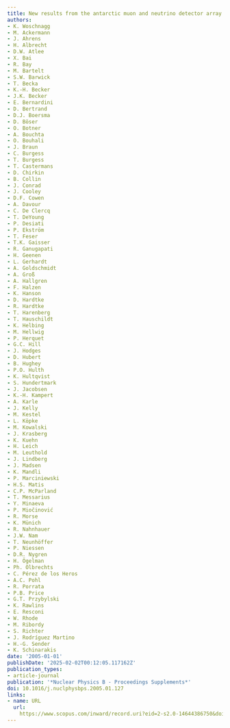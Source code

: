 ```yaml
---
title: New results from the antarctic muon and neutrino detector array
authors:
- K. Woschnagg
- M. Ackermann
- J. Ahrens
- H. Albrecht
- D.W. Atlee
- X. Bai
- R. Bay
- M. Bartelt
- S.W. Barwick
- T. Becka
- K.-H. Becker
- J.K. Becker
- E. Bernardini
- D. Bertrand
- D.J. Boersma
- D. Böser
- O. Botner
- A. Bouchta
- O. Bouhali
- J. Braun
- C. Burgess
- T. Burgess
- T. Castermans
- D. Chirkin
- B. Collin
- J. Conrad
- J. Cooley
- D.F. Cowen
- A. Davour
- C. De Clercq
- T. DeYoung
- P. Desiati
- P. Ekström
- T. Feser
- T.K. Gaisser
- R. Ganugapati
- H. Geenen
- L. Gerhardt
- A. Goldschmidt
- A. Groß
- A. Hallgren
- F. Halzen
- K. Hanson
- D. Hardtke
- R. Hardtke
- T. Harenberg
- T. Hauschildt
- K. Helbing
- M. Hellwig
- P. Herquet
- G.C. Hill
- J. Hodges
- D. Hubert
- B. Hughey
- P.O. Hulth
- K. Hultqvist
- S. Hundertmark
- J. Jacobsen
- K.-H. Kampert
- A. Karle
- J. Kelly
- M. Kestel
- L. Köpke
- M. Kowalski
- J. Krasberg
- K. Kuehn
- H. Leich
- M. Leuthold
- J. Lindberg
- J. Madsen
- K. Mandli
- P. Marciniewski
- H.S. Matis
- C.P. McParland
- T. Messarius
- Y. Minaeva
- P. Miočinović
- R. Morse
- K. Münich
- R. Nahnhauer
- J.W. Nam
- T. Neunhöffer
- P. Niessen
- D.R. Nygren
- H. Ögelman
- Ph. Olbrechts
- C. Pérez de los Heros
- A.C. Pohl
- R. Porrata
- P.B. Price
- G.T. Przybylski
- K. Rawlins
- E. Resconi
- W. Rhode
- M. Ribordy
- S. Richter
- J. Rodríguez Martino
- H.-G. Sender
- K. Schinarakis
date: '2005-01-01'
publishDate: '2025-02-02T00:12:05.117162Z'
publication_types:
- article-journal
publication: '*Nuclear Physics B - Proceedings Supplements*'
doi: 10.1016/j.nuclphysbps.2005.01.127
links:
- name: URL
  url: 
    https://www.scopus.com/inward/record.uri?eid=2-s2.0-14644386750&doi=10.1016%2fj.nuclphysbps.2005.01.127&partnerID=40&md5=cb4ff809a63057ba773aeb36d21f4eb0
---
```


